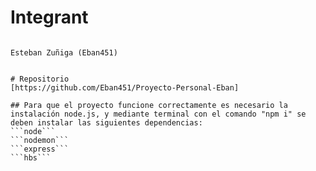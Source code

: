 # Integrant
```

Esteban Zuñiga (Eban451)


# Repositorio
[https://github.com/Eban451/Proyecto-Personal-Eban]

## Para que el proyecto funcione correctamente es necesario la instalación node.js, y mediante terminal con el comando "npm i" se deben instalar las siguientes dependencias:
```node```
```nodemon```
```express```
```hbs```
